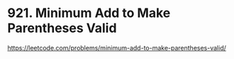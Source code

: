 # 921. Minimum Add to Make Parentheses Valid

https://leetcode.com/problems/minimum-add-to-make-parentheses-valid/